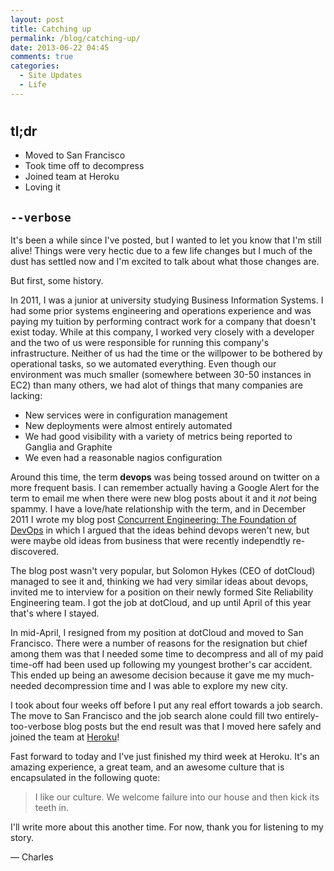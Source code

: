 ```yaml
---
layout: post
title: Catching up
permalink: /blog/catching-up/
date: 2013-06-22 04:45
comments: true
categories: 
  - Site Updates
  - Life
---
```

# 

## tl;dr

* Moved to San Francisco
* Took time off to decompress
* Joined team at Heroku
* Loving it

## <code>--verbose</code>

It's been a while since I've posted, but I wanted to let you know that
I'm still alive! Things were very hectic due to a few life changes but I
much of the dust has settled now and I'm excited to talk about what
those changes are.

But first, some history.

In 2011, I was a junior at university studying Business
Information Systems. I had some prior systems engineering and operations
experience and was paying my tuition by performing contract work for a
company that doesn't exist today. While at this company, I worked very
closely with a developer and the two of us were responsible for running
this company's infrastructure. Neither of us had the time or the
willpower to be bothered by operational tasks, so we automated
everything. Even though our environment was much smaller (somewhere
between 30-50 instances in EC2) than many others, we had alot of things
that many companies are lacking:

* New services were in configuration management
* New deployments were almost entirely automated
* We had good visibility with a variety of metrics being reported to Ganglia and Graphite
* We even had a reasonable nagios configuration

Around this time, the term **devops** was being tossed around on twitter
on a more frequent basis. I can remember actually having a Google Alert
for the term to email me when there were new blog posts about it and it
*not* being spammy. I have a love/hate relationship with the term, and
in December 2011 I wrote my blog post [Concurrent Engineering: The
Foundation of DevOps][1] in which I argued that the ideas behind devops
weren't new, but were maybe old ideas from business that were recently
independtly re-discovered.

  [1]: /blog/concurrent-engineering-the-foundation-of-devops/

The blog post wasn't very popular, but Solomon Hykes (CEO of dotCloud)
managed to see it and, thinking we had very similar ideas about devops,
invited me to interview for a position on their newly formed Site
Reliability Engineering team. I got the job at dotCloud, and up until
April of this year that's where I stayed.

In mid-April, I resigned from my position at dotCloud and moved to San
Francisco. There were a number of reasons for the resignation but chief
among them was that I needed some time to decompress and all of my paid
time-off had been used up following my youngest brother's car accident.
This ended up being an awesome decision because it gave me my
much-needed decompression time and I was able to explore my new city.

I took about four weeks off before I put any real effort towards a job
search. The move to San Francisco and the job search alone could fill
two entirely-too-verbose blog posts but the end result was that I moved
here safely and joined the team at [Heroku][2]!

  [2]: http://www.heroku.com/

Fast forward to today and I've just finished my third week at Heroku.
It's an amazing experience, a great team, and an awesome culture that is
encapsulated in the following quote:

> I like our culture. We welcome failure into our house and then kick
its teeth in.

I'll write more about this another time. For now, thank you for
listening to my story.

&mdash; Charles

